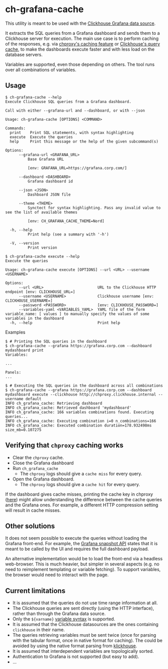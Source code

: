 # ch-grafana-cache

This utility is meant to be used with the [Clickhouse Grafana data source](https://grafana.com/grafana/plugins/grafana-clickhouse-datasource/).

It extracts the SQL queries from a Grafana dashboard and sends them to a Clickhouse server for execution. The main use case is to perform caching of the responses, e.g. via [chproxy's caching feature](https://www.chproxy.org/configuration/caching/) or [Clickhouse's query cache](https://clickhouse.com/docs/en/operations/query-cache), to make the dashboards execute faster and with less load on the database servers.

Variables are supported, even those depending on others. The tool runs over all combinations of variables.

## Usage

```console
$ ch-grafana-cache --help
Execute Clickhouse SQL queries from a Grafana dashboard.

Call with either --grafana-url and --dashboard, or with --json

Usage: ch-grafana-cache [OPTIONS] <COMMAND>

Commands:
  print    Print SQL statements, with syntax highlighting
  execute  Execute the queries
  help     Print this message or the help of the given subcommand(s)

Options:
      --grafana-url <GRAFANA_URL>
          Base Grafana URL

          [env: GRAFANA_URL=https://grafana.corp.com/]

      --dashboard <DASHBOARD>
          Grafana dashboard id

      --json <JSON>
          Dashboard JSON file

      --theme <THEME>
          Synctect for syntax highlighting. Pass any invalid value to see the list of available themes

          [env: CH_GRAFANA_CACHE_THEME=Nord]

  -h, --help
          Print help (see a summary with '-h')

  -V, --version
          Print version

$ ch-grafana-cache execute --help
Execute the queries

Usage: ch-grafana-cache execute [OPTIONS] --url <URL> --username <USERNAME>

Options:
      --url <URL>                        URL to the Clickhouse HTTP endpoint [env: CLICKHOUSE_URL=]
      --username <USERNAME>              Clickhouse username [env: CLICKHOUSE_USERNAME=]
      --password <PASSWORD>              [env: CLICKHOUSE_PASSWORD=]
      --variables-yaml <VARIABLES_YAML>  YAML file of the form variable_name: [ values ] to manually specify the values of some variables in the dashboard
  -h, --help                             Print help
```

Examples

```console
$ # Printing the SQL queries in the dashboard
$ ch-grafana-cache --grafana https://grafana.corp.com --dashboard mydashboard print
Variables:

...

Panels:
...

$ # Executing the SQL queries in the dashboard across all combinations
$ ch-grafana-cache --grafana https://grafana.corp.com --dashboard mydashboard execute --clickhouse http://chproxy.clickhouse.internal --username default
INFO ch_grafana_cache: Retrieving dashboard
INFO ch_grafana_cache: Retrieved dashboard 'mydashboard'
INFO ch_grafana_cache: 166 variables combinations found. Executing queries...
INFO ch_grafana_cache: Executing combination i=0 n_combinations=166
INFO ch_grafana_cache: Executed combination duration=178.932498ms size_mb=0.107275
```

## Verifying that `chproxy` caching works

- Clear the `chproxy` cache.
- Close the Grafana dashboard
- Run `ch_grafana_cache`
  - The `chproxy` logs should give a `cache miss` for every query.
- Open the Grafana dashboard.
  - The `chproxy` logs should give a `cache hit` for every query.

If the dashboard gives cache misses, printing the cache key in chproxy ([here](https://github.com/ContentSquare/chproxy/blob/2d4c2bf185cb32bc127330b6f8d8614ba4ebbe61/cache/key.go#L86)) might allow understanding the difference between the cache queries and the Grafana ones. For example, a different HTTP compression setting will result in cache misses.

## Other solutions

It does not seem possible to execute the queries without loading the Grafana front-end. For example, the [Grafana snapshot API](https://grafana.com/docs/grafana/latest/developers/http_api/snapshot/) states that it is meant to be called by the UI and requires the full dashboard payload.

An alternative implementation would be to load the front-end via a headless web-browser. This is much heavier, but simpler in several aspects (e.g. no need to reimplement templating or variable fetching). To support variables, the browser would need to interact with the page.

## Current limitations

- It is assumed that the queries do not use time range information at all.
- The Clickhouse queries are sent directly (using the HTTP interface), rather than through the Grafana data source.
- Only the `${varname}` [variable syntax](https://grafana.com/docs/grafana/latest/dashboards/variables/variable-syntax/) is supported.
- It is assumed that the Clickhouse datasources are the ones containing `clickhouse` in their name.
- The queries retrieving variables must be sent twice (once for parsing with the tabular format, once in native format for caching). The could be avoided by using the native format parsing from [klickhouse](https://docs.rs/klickhouse/latest/klickhouse/).
- It is assumed that interdependent variables are topologically sorted.
- Authentication to Grafana is not supported (but easy to add).
- ...
